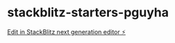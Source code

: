 # stackblitz-starters-pguyha

[Edit in StackBlitz next generation editor ⚡️](https://stackblitz.com/~/github.com/urbrioche/stackblitz-starters-pguyha)
